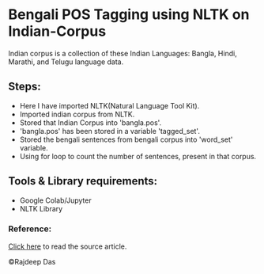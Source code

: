 # Bengali POS Tagging using NLTK on Indian-Corpus
Indian corpus is a collection of these Indian Languages: Bangla, Hindi, Marathi, and Telugu language data. 

## Steps:

- Here I have imported NLTK(Natural Language Tool Kit). 
- Imported indian corpus from NLTK.
- Stored that Indian Corpus into 'bangla.pos'. 
- 'bangla.pos' has been stored in a variable 'tagged_set'.
- Stored the bengali sentences from bengali corpus into 'word_set' variable.
- Using for loop to count the number of sentences, present in that corpus. 

## Tools & Library requirements:
- Google Colab/Jupyter
- NLTK Library

### Reference:
[Click here](https://medium.com/analytics-vidhya/bengali-pos-part-of-speech-tagging-using-indian-corpus-e85f47d3ad65) to read the source article.

&copy;Rajdeep Das
